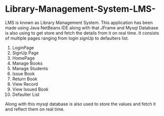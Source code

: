 # Library-Management-System-LMS-
LMS is known as Library Management System. 
This application has been made using Java NetBeans IDE along with that JFrame and Mysql Database is also using to get store and fetch the details from it on real time.
It consists of multiple pages ranging from login signUp to defaulters list.
1) LoginPage
2) SignUp Page
3) HomePage
4) Manage Books
5) Manage Students
6) Issue Book
7) Return Book
8) View Record 
9) View Issued Book
10) Defaulter List

Along with this mysql database is also used to store the values and fetch it and reflect them on real time.
